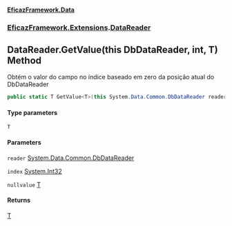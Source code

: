 #### [EficazFramework.Data](EficazFrameworkData.md 'EficazFramework Data')
### [EficazFramework.Extensions](EficazFrameworkData.md#EficazFramework.Extensions 'EficazFramework.Extensions').[DataReader](EficazFramework.Extensions/DataReader.md 'EficazFramework.Extensions.DataReader')

## DataReader.GetValue<T>(this DbDataReader, int, T) Method

Obtém o valor do campo no índice baseado em zero da posição atual do DbDataReader

```csharp
public static T GetValue<T>(this System.Data.Common.DbDataReader reader, int index, T nullvalue=default(T));
```
#### Type parameters

<a name='EficazFramework.Extensions.DataReader.GetValue_T_(thisSystem.Data.Common.DbDataReader,int,T).T'></a>

`T`
#### Parameters

<a name='EficazFramework.Extensions.DataReader.GetValue_T_(thisSystem.Data.Common.DbDataReader,int,T).reader'></a>

`reader` [System.Data.Common.DbDataReader](https://docs.microsoft.com/en-us/dotnet/api/System.Data.Common.DbDataReader 'System.Data.Common.DbDataReader')

<a name='EficazFramework.Extensions.DataReader.GetValue_T_(thisSystem.Data.Common.DbDataReader,int,T).index'></a>

`index` [System.Int32](https://docs.microsoft.com/en-us/dotnet/api/System.Int32 'System.Int32')

<a name='EficazFramework.Extensions.DataReader.GetValue_T_(thisSystem.Data.Common.DbDataReader,int,T).nullvalue'></a>

`nullvalue` [T](EficazFramework.Extensions/DataReader/GetValue_T_(thisDbDataReader,int,T).md#EficazFramework.Extensions.DataReader.GetValue_T_(thisSystem.Data.Common.DbDataReader,int,T).T 'EficazFramework.Extensions.DataReader.GetValue<T>(this System.Data.Common.DbDataReader, int, T).T')

#### Returns
[T](EficazFramework.Extensions/DataReader/GetValue_T_(thisDbDataReader,int,T).md#EficazFramework.Extensions.DataReader.GetValue_T_(thisSystem.Data.Common.DbDataReader,int,T).T 'EficazFramework.Extensions.DataReader.GetValue<T>(this System.Data.Common.DbDataReader, int, T).T')